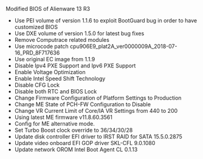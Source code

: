 Modified BIOS of Alienware 13 R3

- Use PEI volume of version 1.1.6 to exploit BootGuard bug in order to have customized BIOS
- Use DXE volume of version 1.5.0 for latest bug fixes
- Remove Computrace related modules
- Use microcode patch cpu906E9_plat2A_ver0000009A_2018-07-16_PRD_8F717636
- Use original EC image from 1.1.9
- Disable Ipv4 PXE Support and Ipv6 PXE Support
- Enable Voltage Optimization
- Enable Intel Speed Shift Technology
- Disable CFG Lock
- Disable both RTC and BIOS Lock
- Change Firmware Configuration of Platform Settings to Production
- Change ME State of PCH-FW Configuration to Disable
- Change VR Current Limit of Core/IA VR Settings from 440 to 200
- Using latest ME firmware v11.8.60.3561
- Config for ME alternative mode.
- Set Turbo Boost clock override to 36/34/30/28
- Update disk controller EFI driver to IRST RAID for SATA 15.5.0.2875
- Update video onboard EFI GOP driver SKL-CFL 9.0.1080
- Update network OROM Intel Boot Agent CL 0.1.13